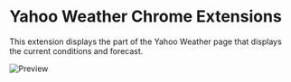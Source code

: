 Yahoo Weather Chrome Extensions
===============================

This extension displays the part of the Yahoo Weather page that
displays the current conditions and forecast.

![Preview](https://github.com/frostrubin/Chrome-Extensions/raw/master/preview.png)

